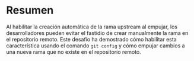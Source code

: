 # Resumen

Al habilitar la creación automática de la rama upstream al empujar, los desarrolladores pueden evitar el fastidio de crear manualmente la rama en el repositorio remoto. Este desafío ha demostrado cómo habilitar esta característica usando el comando `git config` y cómo empujar cambios a una nueva rama que no existe en el repositorio remoto.
